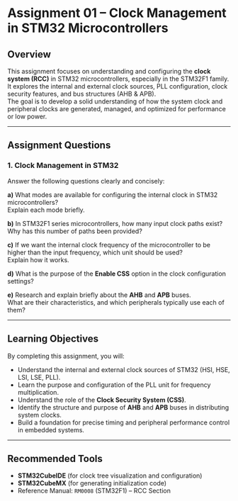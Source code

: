 #  Assignment 01 – Clock Management in STM32 Microcontrollers

##  Overview
This assignment focuses on understanding and configuring the **clock system (RCC)** in STM32 microcontrollers, especially in the STM32F1 family.  
It explores the internal and external clock sources, PLL configuration, clock security features, and bus structures (AHB & APB).  
The goal is to develop a solid understanding of how the system clock and peripheral clocks are generated, managed, and optimized for performance or low power.

---

##  Assignment Questions

### 1. Clock Management in STM32
Answer the following questions clearly and concisely:

**a)** What modes are available for configuring the internal clock in STM32 microcontrollers?  
Explain each mode briefly.

**b)** In STM32F1 series microcontrollers, how many input clock paths exist?  
Why has this number of paths been provided?

**c)** If we want the internal clock frequency of the microcontroller to be higher than the input frequency, which unit should be used?  
Explain how it works.

**d)** What is the purpose of the **Enable CSS** option in the clock configuration settings?

**e)** Research and explain briefly about the **AHB** and **APB** buses.  
What are their characteristics, and which peripherals typically use each of them?

---

##  Learning Objectives
By completing this assignment, you will:
- Understand the internal and external clock sources of STM32 (HSI, HSE, LSI, LSE, PLL).  
- Learn the purpose and configuration of the PLL unit for frequency multiplication.  
- Understand the role of the **Clock Security System (CSS)**.  
- Identify the structure and purpose of **AHB** and **APB** buses in distributing system clocks.  
- Build a foundation for precise timing and peripheral performance control in embedded systems.

---

##  Recommended Tools
- **STM32CubeIDE** (for clock tree visualization and configuration)  
- **STM32CubeMX** (for generating initialization code)  
- Reference Manual: `RM0008` (STM32F1) – RCC Section  



